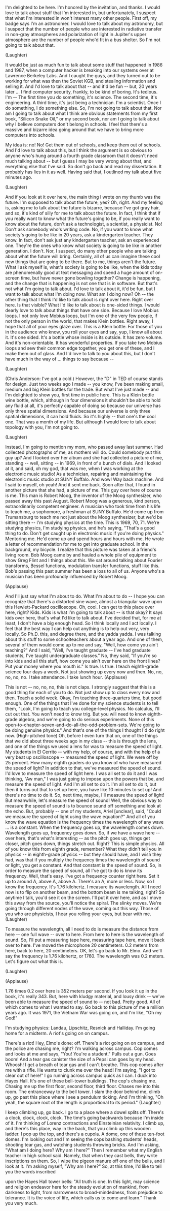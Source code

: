 
I&#39;m delighted to be here.
I&#39;m honored by the invitation, and thanks.
I would love to talk about stuff that I&#39;m interested in,
but unfortunately, I suspect that what I&#39;m interested in
won&#39;t interest many other people.
First off, my badge says I&#39;m an astronomer.
I would love to talk about my astronomy,
but I suspect that the number of people who are interested in radiative transfer
in non-gray atmospheres
and polarization of light in Jupiter&#39;s upper atmosphere
are the number of people who&#39;d fit in a bus shelter.
So I&#39;m not going to talk about that.

(Laughter)

It would be just as much fun
to talk about some stuff that happened in 1986 and 1987,
when a computer hacker is breaking into our systems
over at Lawrence Berkeley Labs.
And I caught the guys,
and they turned out to be working for what was then the Soviet KGB,
and stealing information and selling it.
And I&#39;d love to talk about that -- and it&#39;d be fun --
but, 20 years later ...
I find computer security, frankly, to be kind of boring.
It&#39;s tedious.
I&#39;m --
The first time you do something, it&#39;s science.
The second time, it&#39;s engineering.
A third time, it&#39;s just being a technician.
I&#39;m a scientist. Once I do something, I do something else.
So, I&#39;m not going to talk about that.
Nor am I going to talk about what I think are obvious statements from my first book,
&quot;Silicon Snake Oil,&quot; or my second book,
nor am I going to talk about
why I believe computers don&#39;t belong in schools.
I feel that there&#39;s a massive and bizarre idea going around
that we have to bring more computers into schools.

My idea is: no! No!
Get them out of schools, and keep them out of schools.
And I&#39;d love to talk about this,
but I think the argument is so obvious to anyone who&#39;s hung around a fourth grade classroom
that it doesn&#39;t need much talking about --
but I guess I may be very wrong about that,
and everything else that I&#39;ve said.
So don&#39;t go back and read my dissertation.
It probably has lies in it as well.
Having said that, I outlined my talk about five minutes ago.

(Laughter)

And if you look at it over here,
the main thing I wrote on my thumb was the future.
I&#39;m supposed to talk about the future, yes?
Oh, right. And my feeling is, asking me to talk about the future is bizarre,
because I&#39;ve got gray hair,
and so, it&#39;s kind of silly for me to talk about the future.
In fact, I think that if you really want to know what the future&#39;s going to be,
if you really want to know about the future,
don&#39;t ask a technologist, a scientist, a physicist.
No! Don&#39;t ask somebody who&#39;s writing code.
No, if you want to know what society&#39;s going to be like in 20 years,
ask a kindergarten teacher.
They know.
In fact, don&#39;t ask just any kindergarten teacher,
ask an experienced one.
They&#39;re the ones who know what society is going to be like in another generation.
I don&#39;t. Nor, I suspect,
do many other people who are talking about what the future will bring.
Certainly, all of us can imagine these cool new things
that are going to be there.
But to me, things aren&#39;t the future.
What I ask myself is, what&#39;s society is going to be like,
when the kids today are phenomenally good at text messaging
and spend a huge amount of on-screen time,
but have never gone bowling together?
Change is happening, and the change that is happening
is not one that is in software.
But that&#39;s not what I&#39;m going to talk about.
I&#39;d love to talk about it, it&#39;d be fun,
but I want to talk about what I&#39;m doing now. What am I doing now?
Oh -- the other thing that I think I&#39;d like to talk about
is right over here. Right over here.
Is that visible? What I&#39;d like to talk about is one-sided things.
I would dearly love to talk about
things that have one side.
Because I love Mobius loops. I not only love Mobius loops,
but I&#39;m one of the very few people,
if not the only person in the world, that makes Klein bottles.
Right away, I hope that all of your eyes glaze over.
This is a Klein bottle.
For those of you in the audience who know,
you roll your eyes and say, yup, I know all about it.
It&#39;s one sided. It&#39;s a bottle whose inside is its outside.
It has zero volume. And it&#39;s non-orientable.
It has wonderful properties.
If you take two Mobius loops and sew their common edge together,
you get one of these, and I make them out of glass.
And I&#39;d love to talk to you about this,
but I don&#39;t have much in the way of ... things to say because --

(Laughter)


(Chris Anderson: I&#39;ve got a cold.)
However, the &quot;D&quot; in TED of course stands for design.
Just two weeks ago I made --
you know, I&#39;ve been making small, medium and big Klein bottles for the trade.
But what I&#39;ve just made --
and I&#39;m delighted to show you, first time in public here.
This is a Klein bottle wine bottle,
which, although in four dimensions
it shouldn&#39;t be able to hold any fluid at all,
it&#39;s perfectly capable of doing so
because our universe has only three spatial dimensions.
And because our universe is only three spatial dimensions,
it can hold fluids.
So it&#39;s highly -- that one&#39;s the cool one.
That was a month of my life.
But although I would love to talk about topology with you, I&#39;m not going to.

(Laughter)

Instead, I&#39;m going to mention my mom,
who passed away last summer.
Had collected photographs of me, as mothers will do.
Could somebody put this guy up?
And I looked over her album
and she had collected a picture of me, standing --
well, sitting -- in 1969, in front of a bunch of dials.
And I looked at it, and said, oh my god,
that was me, when I was working at the electronic music studio!
As a technician, repairing and maintaining
the electronic music studio at SUNY Buffalo. And wow!
Way back machine. And I said to myself, oh yeah!
And it sent me back.
Soon after that, I found in another picture that she had, a picture of me.
This guy over here of course is me.
This man is Robert Moog,
the inventor of the Moog synthesizer,
who passed away this past August.
Robert Moog was a generous, kind person, extraordinarily competent engineer.
A musician who took time from his life to teach me,
a sophomore, a freshman at SUNY Buffalo.
He&#39;d come up from Trumansburg to teach me
not just about the Moog synthesizer, but we&#39;d be sitting there --
I&#39;m studying physics at the time. This is 1969, 70, 71.
We&#39;re studying physics, I&#39;m studying physics,
and he&#39;s saying, &quot;That&#39;s a good thing to do.
Don&#39;t get caught up in electronic music if you&#39;re doing physics.&quot;
Mentoring me. He&#39;d come up and
spend hours and hours with me.
He wrote a letter of recommendation for me to get into graduate school.
In the background, my bicycle.
I realize that this picture was taken at a friend&#39;s living room.
Bob Moog came by and hauled a whole pile of equipment
to show Greg Flint and I things about this.
We sat around talking about Fourier transforms,
Bessel functions, modulation transfer functions,
stuff like this.
Bob&#39;s passing this past summer has been a loss to all of us.
Anyone who&#39;s a musician has been profoundly influenced by Robert Moog.

(Applause)

And I&#39;ll just say what I&#39;m about to do. What I&#39;m about to do --
I hope you can recognize that there&#39;s a distorted sine wave,
almost a triangular wave upon this Hewlett-Packard oscilloscope.
Oh, cool. I can get to this place over here, right?
Kids. Kids is what I&#39;m going to talk about -- is that okay?
It says kids over here, that&#39;s what I&#39;d like to talk about.
I&#39;ve decided that, for me at least,
I don&#39;t have a big enough head.
So I think locally and I act locally.
I feel that the best way I can help out anything is to help out very, very locally.
So Ph.D. this, and degree there, and the yadda yadda.
I was talking about this stuff to
some schoolteachers about a year ago.
And one of them, several of them would come up to me and say,
&quot;Well, how come you ain&#39;t teaching?&quot;
And I said, &quot;Well, I&#39;ve taught graduate --
I&#39;ve had graduate students, I&#39;ve taught undergraduate classes.&quot;
No, they said, &quot;If you&#39;re so into kids and all this stuff,
how come you ain&#39;t over here on the front lines?
Put your money where you mouth is.&quot;
Is true. Is true. I teach eighth-grade science four days a week.
Not just showing up every now and then.
No, no, no, no, no. I take attendance.
I take lunch hour. 
(Applause)

This is not -- no, no, no, this is not claps.
I strongly suggest that this is a good thing for each of you to do.
Not just show up to class every now and then.
Teach a solid week. Okay, I&#39;m teaching three-quarters time, but good enough.
One of the things that I&#39;ve done for my science students
is to tell them, &quot;Look, I&#39;m going to teach you college-level physics.
No calculus, I&#39;ll cut out that.
You won&#39;t need to know trig.
But you will need to know eighth-grade algebra,
and we&#39;re going to do serious experiments.
None of this open-to-chapter-seven-and-do-all-the-odd-problem-sets.
We&#39;re going to be doing genuine physics.&quot;
And that&#39;s one of the things I thought I&#39;d do right now.
(High-pitched tone)
Oh, before I even turn that on,
one of the things that we did about three weeks ago in my class --
this is through the lens, and one of the things we used a lens for
was to measure the speed of light.
My students in El Cerrito -- with my help, of course,
and with the help of a very beat up oscilloscope --
measured the speed of light.
We were off by 25 percent. How many eighth graders do you know of
who have measured the speed of light?
In addition to that, we&#39;ve measured the speed of sound.
I&#39;d love to measure the speed of light here.
I was all set to do it and I was thinking, &quot;Aw man,&quot;
I was just going to impose upon the powers that be,
and measure the speed of light.
And I&#39;m all set to do it. I&#39;m all set to do it,
but then it turns out that to set up here, you have like 10 minutes to set up!
And there&#39;s no time to do it.
So, next time, maybe, I&#39;ll measure the speed of light!
But meanwhile, let&#39;s measure the speed of sound!
Well, the obvious way to measure the speed of sound
is to bounce sound off something and look at the echo.
But, probably -- one of my students, Ariel [unclear], said,
&quot;Could we measure the speed of light using the wave equation?&quot;
And all of you know the wave equation is
the frequency times the wavelength of any wave ...
is a constant. When the frequency goes up,
the wavelength comes down. Wavelength goes up,
frequency goes down. So, if we have a wave here --
over here, that&#39;s what&#39;s interesting --
as the pitch goes up, things get closer,
pitch goes down, things stretch out.
Right? This is simple physics.
All of you know this from eighth grade, remember?
What they didn&#39;t tell you in physics -- in eighth-grade physics --
but they should have, and I wish they had,
was that if you multiply the frequency times the wavelength of sound
or light, you get a constant.
And that constant is the speed of sound.
So, in order to measure the speed of sound,
all I&#39;ve got to do is know its frequency. Well, that&#39;s easy.
I&#39;ve got a frequency counter right here.
Set it up to around A, above A, above A. There&#39;s an A, more or less.
Now, so I know the frequency.
It&#39;s 1.76 kilohertz. I measure its wavelength.
All I need now is to flip on another beam,
and the bottom beam is me talking, right?
So anytime I talk, you&#39;d see it on the screen.
I&#39;ll put it over here, and as I move this away from the source,
you&#39;ll notice the spiral.
The slinky moves. We&#39;re going through different nodes of the wave,
coming out this way.
Those of you who are physicists, I hear you rolling your eyes,
but bear with me. 
(Laughter)

To measure the wavelength,
all I need to do is measure the distance from here --
one full wave -- over to here.
From here to here is the wavelength of sound.
So, I&#39;ll put a measuring tape here, measuring tape here, move it back over to here.
I&#39;ve moved the microphone 20 centimeters.
0.2 meters from here, back to here, 20 centimeters.
OK, let&#39;s go back to Mr. Elmo.
And we&#39;ll say the frequency is 1.76 kilohertz, or 1760.
The wavelength was 0.2 meters.
Let&#39;s figure out what this is.

(Laughter)
 
(Applause)

1.76 times 0.2 over here is 352 meters per second.
If you look it up in the book, it&#39;s really 343.
But, here with kludgy material, and lousy drink --
we&#39;ve been able to measure the speed of sound to --
not bad. Pretty good.
All of which comes to what I wanted to say.
Go back to this picture of me a million years ago.
It was 1971, the Vietnam War was going on,
and I&#39;m like, &quot;Oh my God!&quot;

I&#39;m studying physics: Landau, Lipschitz, Resnick and Halliday.
I&#39;m going home for a midterm. A riot&#39;s going on on campus.

There&#39;s a riot! Hey, Elmo&#39;s done: off.
There&#39;s a riot going on on campus,
and the police are chasing me, right?
I&#39;m walking across campus. Cop comes and looks at me and says,
&quot;You! You&#39;re a student.&quot;
Pulls out a gun. Goes boom!
And a tear gas canister the size of a Pepsi can goes by my head. Whoosh!
I get a breath of tear gas and I can&#39;t breathe.
This cop comes after me with a rifle.
He wants to clunk me over the head!
I&#39;m saying, &quot;I got to clear out of here!&quot;
I go running across campus quick as I can. I duck into Hayes Hall.
It&#39;s one of these bell-tower buildings.
The cop&#39;s chasing me.
Chasing me up the first floor, second floor, third floor.
Chases me into this room.
The entranceway to the bell tower.
I slam the door behind me, climb up,
go past this place where I see a pendulum ticking.
And I&#39;m thinking, &quot;Oh yeah,
the square root of the length is proportional to its period.&quot; 
(Laughter)

I keep climbing up, go back.
I go to a place where a dowel splits off.
There&#39;s a clock, clock, clock, clock.
The time&#39;s going backwards because I&#39;m inside of it.
I&#39;m thinking of Lorenz contractions and Einsteinian relativity.
I climb up, and there&#39;s this place, way in the back,
that you climb up this wooden ladder.
I pop up the top, and there&#39;s a cupola.
A dome, one of these ten-foot domes.
I&#39;m looking out and I&#39;m seeing the cops bashing students&#39; heads,
shooting tear gas, and watching students throwing bricks.
And I&#39;m asking, &quot;What am I doing here? Why am I here?&quot;
Then I remember what my English teacher in high school said.
Namely, that when they cast bells,
they write inscriptions on them.
So, I wipe the pigeon manure off one of the bells, and I look at it.
I&#39;m asking myself, &quot;Why am I here?&quot;
So, at this time, I&#39;d like to tell you the words inscribed

upon the Hayes Hall tower bells:
&quot;All truth is one.
In this light, may science and religion endeavor here
for the steady evolution of mankind, from darkness to light,
from narrowness to broad-mindedness, from prejudice to tolerance.
It is the voice of life, which calls us to come and learn.&quot;
Thank you very much.
